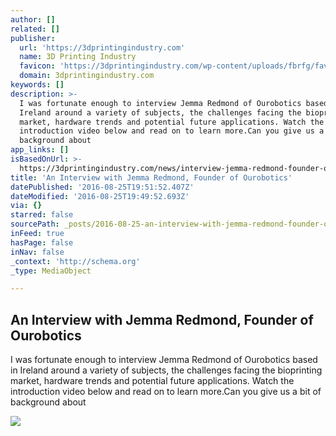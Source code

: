```yaml
---
author: []
related: []
publisher:
  url: 'https://3dprintingindustry.com'
  name: 3D Printing Industry
  favicon: 'https://3dprintingindustry.com/wp-content/uploads/fbrfg/favicon.ico?e621c6'
  domain: 3dprintingindustry.com
keywords: []
description: >-
  I was fortunate enough to interview Jemma Redmond of Ourobotics based in
  Ireland around a variety of subjects, the challenges facing the bioprinting
  market, hardware trends and potential future applications. Watch the
  introduction video below and read on to learn more.Can you give us a bit of
  background about
app_links: []
isBasedOnUrl: >-
  https://3dprintingindustry.com/news/interview-jemma-redmond-founder-ourobotics-94722/
title: 'An Interview with Jemma Redmond, Founder of Ourobotics'
datePublished: '2016-08-25T19:51:52.407Z'
dateModified: '2016-08-25T19:49:52.693Z'
via: {}
starred: false
sourcePath: _posts/2016-08-25-an-interview-with-jemma-redmond-founder-of-ourobotics.md
inFeed: true
hasPage: false
inNav: false
_context: 'http://schema.org'
_type: MediaObject

---
```

<article style=""><h1>An Interview with Jemma Redmond, Founder of Ourobotics</h1><p>I was fortunate enough to interview Jemma Redmond of Ourobotics based in Ireland around a variety of subjects, the challenges facing the bioprinting market, hardware trends and potential future applications. Watch the introduction video below and read on to learn more.Can you give us a bit of background about</p><img src="https://3dprintingindustry.com/wp-content/uploads/2016/08/ourobotics-logo.jpg" /></article>
